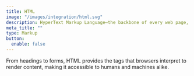 ```yaml
---
title: HTML
image: "/images/integration/html.svg"
description: HyperText Markup Language—the backbone of every web page, defining structure and semantics.
meta_title: ""
type: Markup
button:
  enable: false
---
```


From headings to forms, HTML provides the tags that browsers interpret to render content, making it accessible to humans and machines alike.
